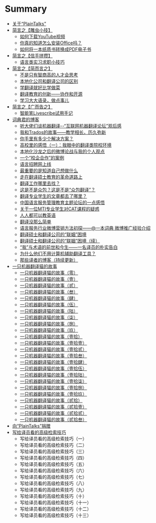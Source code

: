 # Summary

* [关于“PlainTalks”](README.md)
* [简言之【雕虫小技】](PlainTalks/Diaochongxiaoji/diaochongxiaoji.md)
   * [如何下载YouTube视频](PlainTalks/Diaochongxiaoji/1.md)
   * [你真的知道怎么安装Office吗？](PlainTalks/Diaochongxiaoji/2.md)
   * [如何将一本纸质书转换成PDF电子书](PlainTalks/Diaochongxiaoji/3.md)
* [简言之【信手拼攒】](PlainTalks/Xinshoupincuan/xinshoupincuan.md)
   * [语言类实习求职小技巧](PlainTalks/Xinshoupincuan/1.md)
* [简言之【简而言之】](PlainTalks/Jianeryanzhi/jianeryanzhi.md)
   * [不是只有智商高的人才会思考](PlainTalks/Jianeryanzhi/1.md)
   * [本地化公司和翻译公司的区别](PlainTalks/Jianeryanzhi/2.md)
   * [学翻译就好比学做菜](PlainTalks/Diaochongxiaoji/3.md)
   * [翻译教育的创新——协作和开源](PlainTalks/Jianeryanzhi/4.md)
   * [学习大大语录，做点事儿](PlainTalks/Jianeryanzhi/5.md)
* [简言之【广而告之】](PlainTalks/Guangergaozhi/guangergaozhi.md)
   * [智能笔Livescribe试用手记](PlainTalks/Guangergaozhi/1.md)
* [词典君的博客](OneDict/OneDictBlog.md)
   * [听大佬们谈机器翻译--“互联网机器翻译论坛”观后感](OneDict/1.md)
   * [我和Trados的故事——教学相长，历久弥新](OneDict/2.md)
   * [你手里有多少个解决方案？](OneDict/3.md)
   * [高校里的感悟（一）：我眼中的翻译类院校环境](OneDict/4.md)
   * [本地化沙龙之后的微博论战与我的个人观点](OneDict/5.md)
   * [一个“校企合作”的案例](OneDict/6.md)
   * [语言招聘网上线](OneDict/7.md)
   * [最重要的是知道自己想做什么](OneDict/8.md)
   * [走在翻译硕士教育的革命道路上](OneDict/9.md)
   * [翻译工作哪里去找？](OneDict/10.md)
   * [这是不是众包？这是不是“众包翻译”？](OneDict/11.md)
   * [翻译专业学生的文章都去了哪里？](OneDict/12.md)
   * [中国语言服务管理教育主题论坛的一点感悟](OneDict/13.md)
   * [关于一位MTI专业学生对CAT课程的疑惑](OneDict/14.md)
   * [人人都可以教英语](OneDict/15.md)
   * [翻译没那么简单](OneDict/16.md)
   * [语言服务行业微博营销方法初探——@一本词典 微博推广经验介绍](OneDict/17.md)
   * [翻译硕士和翻译公司的“联姻”困境](OneDict/18.md)
   * [翻译硕士和翻译公司的“联姻”困境（续）](OneDict/19.md)
   * [“我”与术语的前世和今生——一名译员的朴实告白](OneDict/20.md)
   * [为什么他们不用计算机辅助翻译工具？](OneDict/21.md)
   * [那些译者的博客（持续更新）](OneDict/22.md)
* [一只机器翻译猫的故事](TranslationCAT/translationcatseriesmd.md)
   * [一只机器翻译猫的故事（零）](TranslationCAT/TCAT_1.md)
   * [一只机器翻译猫的故事（壹）](TranslationCAT/TCAT_0.md)
   * [一只机器翻译猫的故事（贰）](TranslationCAT/TCAT_2.md)
   * [一只机器翻译猫的故事（叁）](TranslationCAT/TCAT_3.md)
   * [一只机器翻译猫的故事（肆）](TranslationCAT/TCAT_4.md)
   * [一只机器翻译猫的故事（伍）](TranslationCAT/TCAT_5.md)
   * [一只机器翻译猫的故事（陆）](TranslationCAT/TCAT_6.md)
   * [一只机器翻译猫的故事（柒）](TranslationCAT/TCAT_7.md)
   * [一只机器翻译猫的故事（捌）](TranslationCAT/TCAT_8.md)
   * [一只机器翻译猫的故事（玖）](TranslationCAT/TCAT_9.md)
   * [一只机器翻译猫的故事（壹拾）](TranslationCAT/TCAT_10.md)
   * [一只机器翻译猫的故事（壹拾壹）](TranslationCAT/TCAT_11.md)
   * [一只机器翻译猫的故事（壹拾贰）](TranslationCAT/TCAT_12.md)
   * [一只机器翻译猫的故事（壹拾叁）](TranslationCAT/TCAT_13.md)
   * [一只机器翻译猫的故事（壹拾肆）](TranslationCAT/TCAT_14.md)
   * [一只机器翻译猫的故事（壹拾伍）](TranslationCAT/TCAT_15.md)
   * [一只机器翻译猫的故事（壹拾陆）](TranslationCAT/TCAT_16.md)
   * [一只机器翻译猫的故事（壹拾柒）](TranslationCAT/TCAT_17.md)
   * [一只机器翻译猫的故事（壹拾捌）](TranslationCAT/TCAT_18.md)
   * [一只机器翻译猫的故事（壹拾玖）](TranslationCAT/TCAT_19.md)
   * [一只机器翻译猫的故事（贰拾）](TranslationCAT/TCAT_20.md)
   * [一只机器翻译猫的故事（贰拾壹）](TranslationCAT/TCAT_21.md)
   * [一只机器翻译猫的故事（贰拾贰）](TranslationCAT/TCAT_22.md)
   * [一只机器翻译猫的故事（贰拾叁）](TranslationCAT/TCAT_23.md)
* [向“PlainTalks”捐赠](Donation.md)
* [写给译员看的高级检索技巧](SearchSkills/SearchSkills.md)
   * 写给译员看的高级检索技巧（一）
   * 写给译员看的高级检索技巧（二）
   * 写给译员看的高级检索技巧（三）
   * 写给译员看的高级检索技巧（四）
   * 写给译员看的高级检索技巧（五）
   * 写给译员看的高级检索技巧（六）
   * 写给译员看的高级检索技巧（七）
   * 写给译员看的高级检索技巧（八）
   * 写给译员看的高级检索技巧（九）
   * 写给译员看的高级检索技巧（十）
   * 写给译员看的高级检索技巧（十一）
   * 写给译员看的高级检索技巧（十二）
   * 写给译员看的高级检索技巧（十三）

